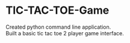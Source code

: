 # TIC-TAC-TOE-Game

Created python command line application.<br>
Built a basic tic tac toe 2 player game interface.
